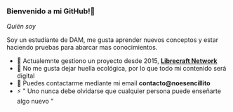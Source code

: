 ### Bienvenido a mi GitHub!👋

_Quién soy_

Soy un estudiante de DAM, me gusta aprender nuevos conceptos
y estar haciendo pruebas para abarcar mas conocimientos.



- 🔭 Actualemnte gestiono un proyecto desde 2015, **[Librecraft Network](https://librecraft.com/jugar/)** 
- 🌱 No me gusta dejar huella ecológica, por lo que todo mi contenido será digital
- 💬 Puedes contactarme mediante mi email **contacto@noesencillito**
- ⚡ " Uno nunca debe olvidarse que cualquier persona puede enseñarte algo nuevo "

